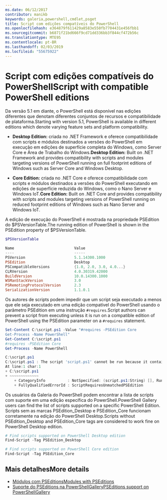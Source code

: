 ```yaml
---
ms.date: 06/12/2017
contributor: manikb
keywords: galeria,powershell,cmdlet,psget
title: Script com edições compatíveis do PowerShell
ms.openlocfilehash: e364879f611429a8583e550fb7704431e456fbb1
ms.sourcegitcommit: b6871f21bd666f9cd71dd336bb3f844cf472b56c
ms.translationtype: MTE95
ms.contentlocale: pt-BR
ms.lasthandoff: 02/03/2019
ms.locfileid: "55675922"
---
```

# <a name="script-with-compatible-powershell-editions"></a><span data-ttu-id="ae73d-103">Script com edições compatíveis do PowerShell</span><span class="sxs-lookup"><span data-stu-id="ae73d-103">Script with compatible PowerShell editions</span></span>

<span data-ttu-id="ae73d-104">Da versão 5.1 em diante, o PowerShell está disponível nas edições diferentes que denotam diferentes conjuntos de recursos e compatibilidade de plataforma.</span><span class="sxs-lookup"><span data-stu-id="ae73d-104">Starting with version 5.1, PowerShell is available in different editions which denote varying feature sets and platform compatibility.</span></span>

- <span data-ttu-id="ae73d-105">**Desktop Edition:** criada no .NET Framework e oferece compatibilidade com scripts e módulos destinados a versões do PowerShell em execução em edições de superfície completa do Windows, como Server Core e Área de Trabalho do Windows.</span><span class="sxs-lookup"><span data-stu-id="ae73d-105">**Desktop Edition:** Built on .NET Framework and provides compatibility with scripts and modules targeting versions of PowerShell running on full footprint editions of Windows such as Server Core and Windows Desktop.</span></span>

- <span data-ttu-id="ae73d-106">**Core Edition:** criada no .NET Core e oferece compatibilidade com scripts e módulos destinados a versões do PowerShell executando em edições de superfície reduzida do Windows, como o Nano Server e Windows IoT.</span><span class="sxs-lookup"><span data-stu-id="ae73d-106">**Core Edition:** Built on .NET Core and provides compatibility with scripts and modules targeting versions of PowerShell running on reduced footprint editions of Windows such as Nano Server and Windows IoT.</span></span>

<span data-ttu-id="ae73d-107">A edição de execução do PowerShell é mostrada na propriedade PSEdition do $PSVersionTable.</span><span class="sxs-lookup"><span data-stu-id="ae73d-107">The running edition of PowerShell is shown in the PSEdition property of $PSVersionTable.</span></span>

```powershell
$PSVersionTable

Name                           Value
----                           -----
PSVersion                      5.1.14300.1000
PSEdition                      Desktop
PSCompatibleVersions           {1.0, 2.0, 3.0, 4.0...}
CLRVersion                     4.0.30319.42000
BuildVersion                   10.0.14300.1000
WSManStackVersion              3.0
PSRemotingProtocolVersion      2.3
SerializationVersion           1.1.0.1
```

<span data-ttu-id="ae73d-108">Os autores de scripts podem impedir que um script seja executado a menos que ele seja executado em uma edição compatível do PowerShell usando o parâmetro PSEdition em uma instrução `#requires`.</span><span class="sxs-lookup"><span data-stu-id="ae73d-108">Script authors can prevent a script from executing unless it is run on a compatible edition of PowerShell using the PSEdition parameter on a `#requires` statement.</span></span>

```powershell
Set-Content C:\script.ps1 -Value "#requires -PSEdition Core
Get-Process -Name PowerShell"
Get-Content C:\script.ps1
#requires -PSEdition Core
Get-Process -Name PowerShell

C:\script.ps1
C:\script.ps1 : The script 'script.ps1' cannot be run because it contained a "#requires" statement for PowerShell editions 'Core'. The edition of PowerShell that is required by the script does not match the currently running PowerShell Desktop edition.
At line:1 char:1
+ C:\script.ps1
+ ~~~~~~~~~~~~~
    + CategoryInfo          : NotSpecified: (script.ps1:String) [], RuntimeException
    + FullyQualifiedErrorId : ScriptRequiresUnmatchedPSEdition
```

<span data-ttu-id="ae73d-109">Os usuários da Galeria do PowerShell podem encontrar a lista de scripts com suporte em uma edição específica do PowerShell.</span><span class="sxs-lookup"><span data-stu-id="ae73d-109">PowerShell Gallery users can find the list of scripts supported on a specific PowerShell Edition.</span></span>
<span data-ttu-id="ae73d-110">Scripts sem as marcas PSEdition_Desktop e PSEdition_Core funcionam corretamente na edição do PowerShell Desktop.</span><span class="sxs-lookup"><span data-stu-id="ae73d-110">Scripts without PSEdition_Desktop and PSEdition_Core tags are considered to work fine on PowerShell Desktop edition.</span></span>

```powershell
# Find scripts supported on PowerShell Desktop edition
Find-Script -Tag PSEdition_Desktop

# Find scripts supported on PowerShell Core edition
Find-Script -Tag PSEdition_Core
```

## <a name="more-details"></a><span data-ttu-id="ae73d-111">Mais detalhes</span><span class="sxs-lookup"><span data-stu-id="ae73d-111">More details</span></span>

- [<span data-ttu-id="ae73d-112">Módulos com PSEditions</span><span class="sxs-lookup"><span data-stu-id="ae73d-112">Modules with PSEditions</span></span>](module-psedition-support.md)
- [<span data-ttu-id="ae73d-113">Suporte do PSEditions na PowerShellGallery</span><span class="sxs-lookup"><span data-stu-id="ae73d-113">PSEditions support on PowerShellGallery</span></span>](../how-to/finding-packages/searching-by-compatibility.md)
